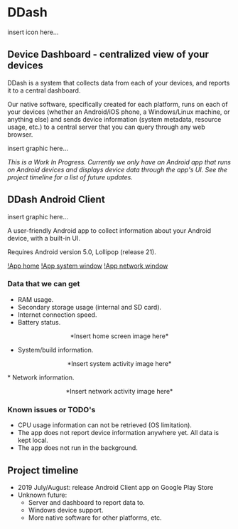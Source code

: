 # DDash

insert icon here...

## Device Dashboard - centralized view of your devices

DDash is a system that collects data from each of your devices, and reports it to a central dashboard. 

Our native software, specifically created for each platform, runs on each of your devices (whether an Android/iOS phone, a Windows/Linux machine, or anything else) and sends device information (system metadata, resource usage, etc.) to a central server that you can query through any web browser.

insert graphic here...

*This is a Work In Progress. Currently we only have an Android app that runs on Android devices and displays device data through the app's UI. See the project timeline for a list of future updates.*


## DDash Android Client

insert graphic here...

A user-friendly Android app to collect information about your Android device, with a built-in UI.

Requires Android version 5.0, Lollipop (release 21).

[!App home](/screenshots/device-2019-07-17-homepage.png?raw=true)
[!App system window](/screenshots/device-2019-07-17-system-extra.png?raw=true)
[!App network window](/screenshots/device-2019-07-17-network-extra.png?raw=true)


### Data that we can get
* RAM usage.
* Secondary storage usage (internal and SD card).
* Internet connection speed.
* Battery status.

<p align="center">
  *Insert home screen image here*
</p>

* System/build information.

<p align="center">
*Insert system activity image here*
</p>
* Network information.
<p align="center">
*Insert network activity image here*
</p>



### Known issues or TODO's
* CPU usage information can not be retrieved (OS limitation).
* The app does not report device information anywhere yet. All data is kept local.
* The app does not run in the background.


## Project timeline

* 2019 July/August: release Android Client app on Google Play Store
* Unknown future:
  * Server and dashboard to report data to.
  * Windows device support.
  * More native software for other platforms, etc.

